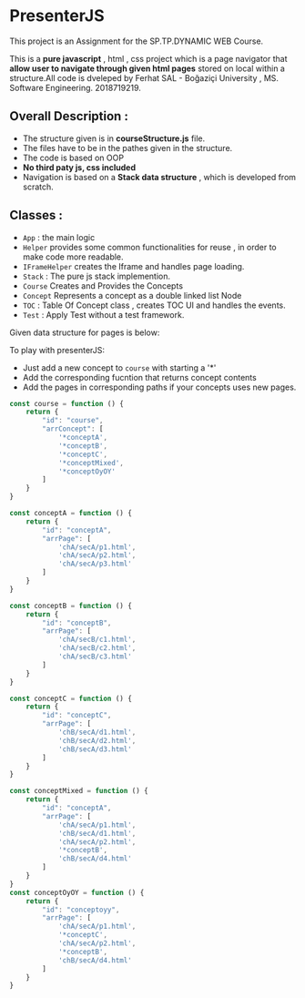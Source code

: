 # PresenterJS

This project is an Assignment for the SP.TP.DYNAMIC WEB Course. 

This is a **pure javascript** , html , css project which is a page navigator that **allow user to navigate through given html pages** stored on local within a structure.All code is dveleped by Ferhat SAL - Boğaziçi University , MS. Software Engineering. 2018719219.

## Overall Description : 

- The structure given is in **courseStructure.js** file. 
- The files have to be in the pathes given in the structure. 
- The code is based on OOP
- **No third paty js, css included**
- Navigation is based on a **Stack data structure** , which is developed from scratch.


## Classes : 

- `App` :  the main logic 
- `Helper` provides some common functionalities for reuse , in order to make code more readable.
- `IFrameHelper` creates the Iframe and handles page loading.
- `Stack` : The pure js stack implemention.
- `Course` Creates and Provides the Concepts
- `Concept` Represents a concept as a double linked list Node 
- `TOC` :  Table Of Concept class , creates TOC UI and handles the events.
- `Test` :  Apply Test without a test framework. 


Given data structure for pages is below:

To play with presenterJS: 
- Just add a new concept to `course` with starting a '*'
- Add the corresponding fucntion that returns concept contents
- Add the pages in  corresponding paths if your concepts uses new pages. 
 
 

```js
const course = function () {
    return {
        "id": "course",
        "arrConcept": [
            '*conceptA',
            '*conceptB',
            '*conceptC',
            '*conceptMixed',
            '*conceptOyOY'
        ]
    }
}

const conceptA = function () {
    return {
        "id": "conceptA",
        "arrPage": [
            'chA/secA/p1.html',
            'chA/secA/p2.html',
            'chA/secA/p3.html'
        ]
    }
}

const conceptB = function () {
    return {
        "id": "conceptB",
        "arrPage": [
            'chA/secB/c1.html',
            'chA/secB/c2.html',
            'chA/secB/c3.html'
        ]
    }
}

const conceptC = function () {
    return {
        "id": "conceptC",
        "arrPage": [
            'chB/secA/d1.html',
            'chB/secA/d2.html',
            'chB/secA/d3.html'
        ]
    }
}

const conceptMixed = function () {
    return {
        "id": "conceptA",
        "arrPage": [
            'chA/secA/p1.html',
            'chB/secA/d1.html',
            'chA/secA/p2.html',
            '*conceptB',
            'chB/secA/d4.html'
        ]
    }
}
const conceptOyOY = function () {
    return {
        "id": "conceptoyy",
        "arrPage": [
            'chA/secA/p1.html',
            '*conceptC',
            'chA/secA/p2.html',
            '*conceptB',
            'chB/secA/d4.html'
        ]
    }
}


```

